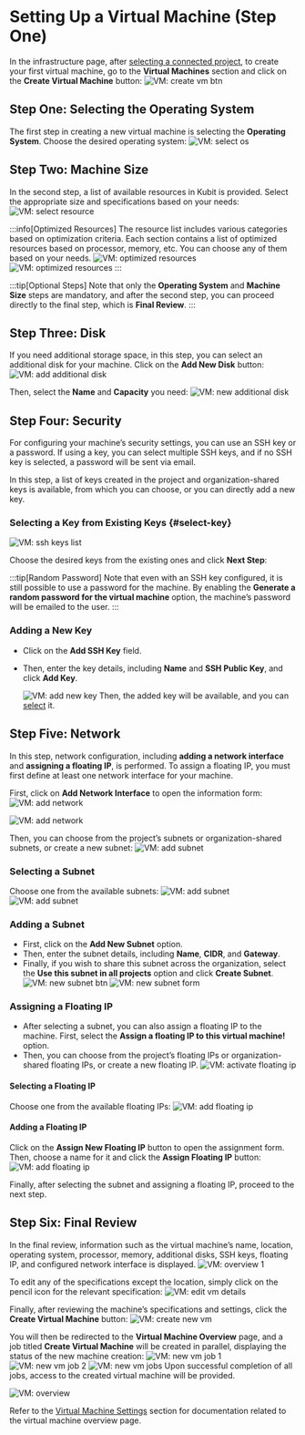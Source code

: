 # Setting Up a Virtual Machine (Step One)

In the infrastructure page, after [selecting a connected project](../settings#select-project), to create your first virtual machine, go to the **Virtual Machines** section and click on the **Create Virtual Machine** button:
![VM: create vm btn](img/iaas-vm-create-btn.png)

## Step One: Selecting the Operating System

The first step in creating a new virtual machine is selecting the **Operating System**. Choose the desired operating system:
![VM: select os](img/iaas-vm-os-install-choose.png)

## Step Two: Machine Size

In the second step, a list of available resources in Kubit is provided. Select the appropriate size and specifications based on your needs:
![VM: select resource](img/iaas-vm-specs-choose.png)

:::info[Optimized Resources]
The resource list includes various categories based on optimization criteria. Each section contains a list of optimized resources based on processor, memory, etc. You can choose any of them based on your needs.
![VM: optimized resources](img/iaas-vm-specs-optimized-resources-list.png)
![VM: optimized resources](img/iaas-vm-specs-optimized-resources-list-2.png)
:::

:::tip[Optional Steps]
Note that only the **Operating System** and **Machine Size** steps are mandatory, and after the second step, you can proceed directly to the final step, which is **Final Review**.
:::

## Step Three: Disk

If you need additional storage space, in this step, you can select an additional disk for your machine. Click on the **Add New Disk** button:
![VM: add additional disk](img/iaas-vm-specs-additional-disk.png)

Then, select the **Name** and **Capacity** you need:
![VM: new additional disk](img/iaas-vm-specs-additional-disk-choose.png)

## Step Four: Security

For configuring your machine’s security settings, you can use an SSH key or a password. If using a key, you can select multiple SSH keys, and if no SSH key is selected, a password will be sent via email.

In this step, a list of keys created in the project and organization-shared keys is available, from which you can choose, or you can directly add a new key.

### Selecting a Key from Existing Keys {#select-key}

![VM: ssh keys list](img/iaas-vm-specs-keys.png)

Choose the desired keys from the existing ones and click **Next Step**:

:::tip[Random Password]
Note that even with an SSH key configured, it is still possible to use a password for the machine. By enabling the **Generate a random password for the virtual machine** option, the machine’s password will be emailed to the user.
:::

### Adding a New Key

- Click on the **Add SSH Key** field.
- Then, enter the key details, including **Name** and **SSH Public Key**, and click **Add Key**.

  ![VM: add new key](img/iaas-vm-specs-keys-add.png)
  Then, the added key will be available, and you can [select](#select-key) it.

## Step Five: Network

In this step, network configuration, including **adding a network interface** and **assigning a floating IP**, is performed. To assign a floating IP, you must first define at least one network interface for your machine.

First, click on **Add Network Interface** to open the information form:
![VM: add network](img/iaas-vm-specs-network-adaptors.png)

![VM: add network](img/iaas-vm-specs-network-adaptors-subnet.png)

Then, you can choose from the project’s subnets or organization-shared subnets, or create a new subnet:
![VM: add subnet](img/iaas-vm-specs-network-adaptors-subnet-choose.png)

### Selecting a Subnet

Choose one from the available subnets:
![VM: add subnet](img/iaas-vm-specs-network-adaptors-subnet-choose.png)
![VM: add subnet](img/iaas-vm-specs-network-adaptors-subnet-added.png)

### Adding a Subnet

- First, click on the **Add New Subnet** option.
- Then, enter the subnet details, including **Name**, **CIDR**, and **Gateway**.
- Finally, if you wish to share this subnet across the organization, select the **Use this subnet in all projects** option and click **Create Subnet**.
  ![VM: new subnet btn](img/iaas-vm-specs-network-adaptors-subnet-choose.png)
  ![VM: new subnet form](img/iaas-vm-specs-network-adaptors-subnet-new.png)

### Assigning a Floating IP

- After selecting a subnet, you can also assign a floating IP to the machine. First, select the **Assign a floating IP to this virtual machine!** option.
- Then, you can choose from the project’s floating IPs or organization-shared floating IPs, or create a new floating IP.
  ![VM: activate floating ip](img/iaas-vm-specs-network-adaptors-subnet-new-floating-ip.png)

#### Selecting a Floating IP

Choose one from the available floating IPs:
![VM: add floating ip](img/iaas-vm-specs-network-adaptors-subnet-new-floating-ip-choose.png)

#### Adding a Floating IP

Click on the **Assign New Floating IP** button to open the assignment form. Then, choose a name for it and click the **Assign Floating IP** button:
![VM: add floating ip](img/iaas-vm-specs-network-adaptors-subnet-new-floating-ip-new.png)

Finally, after selecting the subnet and assigning a floating IP, proceed to the next step.

## Step Six: Final Review

In the final review, information such as the virtual machine’s name, location, operating system, processor, memory, additional disks, SSH keys, floating IP, and configured network interface is displayed.
![VM: overview 1](img/iaas-vm-specs-final-review.png)

To edit any of the specifications except the location, simply click on the pencil icon for the relevant specification:
![VM: edit vm details](img/iaas-vm-specs-final-review-edit-details.png)

Finally, after reviewing the machine’s specifications and settings, click the **Create Virtual Machine** button:
![VM: create new vm](img/iaas-vm-specs-final-review-confirmed.png)

You will then be redirected to the **Virtual Machine Overview** page, and a job titled **Create Virtual Machine** will be created in parallel, displaying the status of the new machine creation:
![VM: new vm job 1](img/iaas-new-vm-job-1.png)
![VM: new vm job 2](img/iaas-new-vm-job-2.png)
![VM: new vm jobs](img/iaas-new-vm-jobs.png)
Upon successful completion of all jobs, access to the created virtual machine will be provided.

![VM: overview](img/iaas-vm-overview.png)

Refer to the [Virtual Machine Settings](../vm) section for documentation related to the virtual machine overview page.
